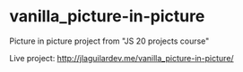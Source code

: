 # vanilla_picture-in-picture
Picture in picture project from "JS 20 projects course"

Live project: http://jlaguilardev.me/vanilla_picture-in-picture/

